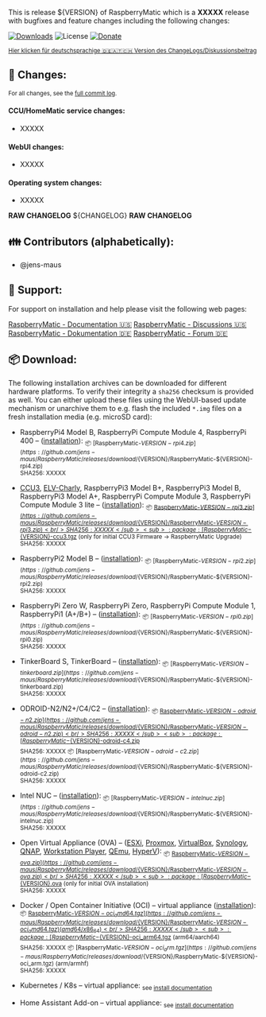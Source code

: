This is release ${VERSION} of RaspberryMatic which is a **XXXXX** release with bugfixes and feature changes including the following changes:

[![Downloads](https://img.shields.io/github/downloads/jens-maus/RaspberryMatic/${VERSION}/total.svg?style=flat-square)](https://github.com/jens-maus/RaspberryMatic/releases/${VERSION}) ![License](https://img.shields.io/github/license/jens-maus/RaspberryMatic.svg?style=flat-square) [![Donate](https://img.shields.io/badge/donate-PayPal-green.svg?style=flat-square)](https://www.paypal.com/cgi-bin/webscr?cmd=_s-xclick&hosted_button_id=RAQSDY9YNZVCL)

<sub>[Hier klicken für deutschsprachige 🇩🇪🇦🇹🇨🇭 Version des ChangeLogs/Diskussionsbeitrag](https://homematic-forum.de/forum/viewtopic.php?f=65&t=XXXXX)</sub>

## :construction: Changes:
<sub>For all changes, see the [full commit log](https://github.com/jens-maus/RaspberryMatic/compare/${PREVIOUS_TAG}...${VERSION}).</sub>

#### CCU/HomeMatic service changes:
- XXXXX

#### WebUI changes:
- XXXXX

#### Operating system changes:
- XXXXX

**RAW CHANGELOG**
${CHANGELOG}
**RAW CHANGELOG**

## :family: Contributors (alphabetically):
- @jens-maus

## :memo: Support:
For support on installation and help please visit the following web pages:

[RaspberryMatic - Documentation :us:](https://github.com/jens-maus/RaspberryMatic/wiki/en.Home)
[RaspberryMatic - Discussions :us:](https://github.com/jens-maus/RaspberryMatic/discussions)
[RaspberryMatic - Dokumentation :de:](https://github.com/jens-maus/RaspberryMatic/wiki)
[RaspberryMatic - Forum :de:](https://homematic-forum.de/forum/viewforum.php?f=65)

## :package:  Download:
The following installation archives can be downloaded for different hardware platforms. To verify their integrity a `sha256` checksum is provided as well. You can either upload these files using the WebUI-based update mechanism or unarchive them to e.g. flash the included `*.img` files on a fresh installation media (e.g. microSD card):

- RaspberryPi4 Model B, RaspberryPi Compute Module 4, RaspberryPi 400 – ([installation](https://github.com/jens-maus/RaspberryMatic/wiki/Installation-RaspberryPi)):
<sub>:package: [RaspberryMatic-${VERSION}-rpi4.zip](https://github.com/jens-maus/RaspberryMatic/releases/download/${VERSION}/RaspberryMatic-${VERSION}-rpi4.zip)<br/>SHA256: XXXXX</sub>

- [CCU3](https://github.com/jens-maus/RaspberryMatic/wiki/Installation-CCU3), [ELV-Charly](https://github.com/jens-maus/RaspberryMatic/wiki/Installation-ELV-Charly), RaspberryPi3 Model B+, RaspberryPi3 Model B, RaspberryPi3 Model A+, RaspberryPi Compute Module 3, RaspberryPi Compute Module 3 lite – ([installation](https://github.com/jens-maus/RaspberryMatic/wiki/Installation-RaspberryPi)):
<sub>:package: [RaspberryMatic-${VERSION}-rpi3.zip](https://github.com/jens-maus/RaspberryMatic/releases/download/${VERSION}/RaspberryMatic-${VERSION}-rpi3.zip)<br/>SHA256: XXXXX</sub>
<sub>:package: [RaspberryMatic-${VERSION}-ccu3.tgz](https://github.com/jens-maus/RaspberryMatic/releases/download/${VERSION}/RaspberryMatic-${VERSION}-ccu3.tgz) (only for initial CCU3 Firmware -> RaspberryMatic Upgrade)<br/> SHA256: XXXXX</sub>

- RaspberryPi2 Model B – ([installation](https://github.com/jens-maus/RaspberryMatic/wiki/Installation-RaspberryPi)):
<sub>:package: [RaspberryMatic-${VERSION}-rpi2.zip](https://github.com/jens-maus/RaspberryMatic/releases/download/${VERSION}/RaspberryMatic-${VERSION}-rpi2.zip)<br/>SHA256: XXXXX</sub>

- RaspberryPi Zero W, RaspberryPi Zero, RaspberryPi Compute Module 1, RaspberryPi1 (A+/B+) – ([installation](https://github.com/jens-maus/RaspberryMatic/wiki/Installation-RaspberryPi)):
<sub>:package: [RaspberryMatic-${VERSION}-rpi0.zip](https://github.com/jens-maus/RaspberryMatic/releases/download/${VERSION}/RaspberryMatic-${VERSION}-rpi0.zip)<br/>SHA256: XXXXX</sub>

- TinkerBoard S, TinkerBoard – ([installation](https://github.com/jens-maus/RaspberryMatic/wiki/Installation-Tinkerboard)):
<sub>:package: [RaspberryMatic-${VERSION}-tinkerboard.zip](https://github.com/jens-maus/RaspberryMatic/releases/download/${VERSION}/RaspberryMatic-${VERSION}-tinkerboard.zip)<br/>SHA256: XXXXX</sub>

- ODROID-N2/N2+/C4/C2 – ([installation](https://github.com/jens-maus/RaspberryMatic/wiki/Installation-Odroid)):
<sub>:package: [RaspberryMatic-${VERSION}-odroid-n2.zip](https://github.com/jens-maus/RaspberryMatic/releases/download/${VERSION}/RaspberryMatic-${VERSION}-odroid-n2.zip)<br/>SHA256: XXXXX</sub>
<sub>:package: [RaspberryMatic-${VERSION}-odroid-c4.zip](https://github.com/jens-maus/RaspberryMatic/releases/download/${VERSION}/RaspberryMatic-${VERSION}-odroid-c4.zip)<br/>SHA256: XXXXX</sub>
<sub>:package: [RaspberryMatic-${VERSION}-odroid-c2.zip](https://github.com/jens-maus/RaspberryMatic/releases/download/${VERSION}/RaspberryMatic-${VERSION}-odroid-c2.zip)<br/>SHA256: XXXXX</sub>

- Intel NUC – ([installation](https://github.com/jens-maus/RaspberryMatic/wiki/Installation-IntelNUC)):
<sub>:package: [RaspberryMatic-${VERSION}-intelnuc.zip](https://github.com/jens-maus/RaspberryMatic/releases/download/${VERSION}/RaspberryMatic-${VERSION}-intelnuc.zip)<br/>SHA256: XXXXX</sub>

- Open Virtual Appliance (OVA) – ([ESXi](https://github.com/jens-maus/RaspberryMatic/wiki/Installation-vmWare-ESXi), [Proxmox](https://github.com/jens-maus/RaspberryMatic/wiki/Installation-Proxmox-VE), [VirtualBox](https://github.com/jens-maus/RaspberryMatic/wiki/Installation-VirtualBox), [Synology](https://github.com/jens-maus/RaspberryMatic/wiki/Installation-Synology-VMM), [QNAP](https://github.com/jens-maus/RaspberryMatic/wiki/Installation-QNAP-VirtualizationStation), [Workstation Player](https://github.com/jens-maus/RaspberryMatic/wiki/Installation-vmWare-Workstation-Player), [QEmu](https://github.com/jens-maus/RaspberryMatic/wiki/Installation-QEmu), [HyperV](https://github.com/jens-maus/RaspberryMatic/wiki/Installation-HyperV)):
<sub>:package: [RaspberryMatic-${VERSION}-ova.zip](https://github.com/jens-maus/RaspberryMatic/releases/download/${VERSION}/RaspberryMatic-${VERSION}-ova.zip)<br/>SHA256: XXXXX</sub>
<sub>:package: [RaspberryMatic-${VERSION}.ova](https://github.com/jens-maus/RaspberryMatic/releases/download/${VERSION}/RaspberryMatic-${VERSION}.ova) (only for initial OVA installation)<br/>SHA256: XXXXX</sub>

- Docker / Open Container Initiative (OCI) – virtual appliance ([installation](https://github.com/jens-maus/RaspberryMatic/wiki/Installation-Docker-OCI)):
<sub>:package: [RaspberryMatic-${VERSION}-oci_amd64.tgz](https://github.com/jens-maus/RaspberryMatic/releases/download/${VERSION}/RaspberryMatic-${VERSION}-oci_amd64.tgz) (amd64/x86_64)<br/>SHA256: XXXXX</sub>
<sub>:package: [RaspberryMatic-${VERSION}-oci_arm64.tgz](https://github.com/jens-maus/RaspberryMatic/releases/download/${VERSION}/RaspberryMatic-${VERSION}-oci_arm64.tgz) (arm64/aarch64)<br/>SHA256: XXXXX</sub>
<sub>:package: [RaspberryMatic-${VERSION}-oci_arm.tgz](https://github.com/jens-maus/RaspberryMatic/releases/download/${VERSION}/RaspberryMatic-${VERSION}-oci_arm.tgz) (arm/armhf)<br/>SHA256: XXXXX</sub>

- Kubernetes / K8s – virtual appliance:
<sub>see [install documentation](https://github.com/jens-maus/RaspberryMatic/wiki/Installation-Kubernetes)</sub>

- Home Assistant Add-on – virtual appliance:
<sub>see [install documentation](https://github.com/jens-maus/RaspberryMatic/wiki/Installation-HomeAssistant)</sub>
